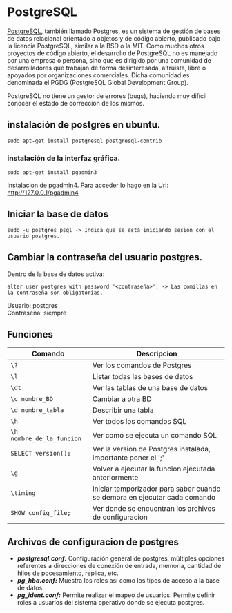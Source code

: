 # PostgreSQL
[PostgreSQL](https://es.wikipedia.org/wiki/PostgreSQL), también llamado Postgres, es un sistema de gestión de bases de datos relacional orientado a objetos y de código abierto, publicado bajo la licencia PostgreSQL, similar a la BSD o la MIT.
Como muchos otros proyectos de código abierto, el desarrollo de PostgreSQL no es manejado por una empresa o persona, sino que es dirigido por una comunidad de desarrolladores que trabajan de forma desinteresada, altruista, libre o apoyados por organizaciones comerciales. Dicha comunidad es denominada el PGDG (PostgreSQL Global Development Group).

PostgreSQL no tiene un gestor de errores (bugs), haciendo muy difícil conocer el estado de corrección de los mismos.


## instalación de postgres en ubuntu.
```console
sudo apt-get install postgresql postgresql-contrib
```

### instalación de la interfaz gráfica.
```console
sudo apt-get install pgadmin3
```
Instalacion de [pgadmin4](https://comoinstalar.me/como-instalar-pgadmin-en-ubuntu-20-04-lts/). Para acceder lo hago en la Url: http://127.0.0.1/pgadmin4

## Iniciar la base de datos
```console
sudo -u postgres psql -> Indica que se está iniciando sesión con el usuario postgres.
```

## Cambiar la contraseña del usuario postgres.
Dentro de la base de datos activa:
```console
alter user postgres with password '<contraseña>'; -> Las comillas en la contraseña son obligatorias.
```
Usuario: postgres  
Contraseña: siempre

## Funciones
| Comando | Descripcion |
| -- | -- |
| ` \? ` | Ver los comandos de Postgres |
| ` \l `  | Listar todas las bases de datos |
| ` \dt `  | Ver las tablas de una base de datos |
| ` \c nombre_BD ` | Cambiar a otra BD |
| ` \d nombre_tabla ` | Describir una tabla |
| ` \h ` | Ver todos los comandos SQL |
| ` \h nombre_de_la_funcion ` | Ver como se ejecuta un comando SQL |
| ` SELECT version(); ` | Ver la version de Postgres instalada, importante poner el ';' |
| ` \g ` | Volver a ejecutar la funcion ejecutada anteriormente |
| ` \timing ` | Iniciar temporizador para saber cuando se demora en ejecutar cada comando |
| ` SHOW config_file; ` | Ver donde se encuentran los archivos de configuracion |

## Archivos de configuracion de postgres
- ***postgresql.conf:*** Configuración general de postgres, múltiples opciones referentes a direcciones de conexión de entrada, memoria, cantidad de hilos de pocesamiento, replica, etc.
- ***pg_hba.conf:*** Muestra los roles así como los tipos de acceso a la base de datos.
- ***pg_ident.conf:*** Permite realizar el mapeo de usuarios. Permite definir roles a usuarios del sistema operativo donde se ejecuta postgres.


